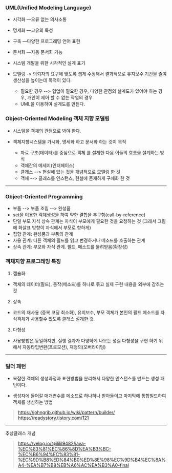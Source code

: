 
### UML(Unified Modeling Language)

- 시각화 —오류 없는 의사소통
- 명세화 —고유의 특성
- 구축 —다양한 프로그래밍 언어 표현
- 문서화 —자동 문서화 가능
- 시스템 개발을 위한 시각적인 설계 표기


- 모델링 -> 의뢰자의 요구에 맞도록 쉡게 수정해서 결과적으로 유지보수 기간을 줄여 생산성을 높이는데 목적이 있다.

  - 필요한 경우 --> 협업이 필요한 경우, 다양한 관점의 설계도가 있어야 하는 경우, 개인이 제어 할 수 없는 작업의 경우
  - UML을 이용하여 설계도를 만든다.
### Object-Oriented Modeling 객체 지향 모델링
- 시스템을 객체의 관점으로 봐야 한다.
- 객체지향시스템을 가시화, 명세화 하고 문서화 하는 것이 목적

  - 자료 구조(데이터)를 중심으로 객체 를 설계한 다음 이들의 흐름을 설계하는 방식
  - 객체간의 메세지(인터페이스)
  - 클래스 --> 현실에 있는 것을 개념적으로 모델링 한 것
  - 객체 --> 클래스를 인스턴스, 현실에 존재하게 구체화 한 것

---
### Object-Oriented Programming

- 부품 --> 부품 조립 --> 완성품
- set을 이용한 객체생성을 하여 약한 결합을 추구함(call-by-reference)
- 단일 부모 자식 상속 관계는 자식이 부모에게 필요한 것을 요청하는 것 (그래서 그림에 화살표 방향이 자식에서 부모로 향하게)
- 집합 관계: 완성품과 부품의 관계
- 사용 관계: 다른 객체의 필드를 읽고 변경하거나 메소드를 호출하는 관계
- 상속 관계: 부모와 자식 관계. 필드, 메소드를 물려받음(확장성)

### 객체지향 프로그래밍 특징

1. 캡슐화

- 객체의 데이터(필드), 동작(메소드)를 하나로 묶고 실제 구현 내용을 외부에 감추는 것
2. 상속

- 코드의 재사용 (중복 코딩 최소화), 유지보수, 부모 객체가 본인의 필드 메소드를 자식객체가 사용할수 있도록 클래스 설계한 것.
3. 다형성

- 사용방법은 동일하지만, 실행 결과가 다양하게 나오는 성질
다형성을 구현 하기 위해서 자동타입변환(프로모션), 재정의(오버라이딩)
---
### 빌더 패턴

- 복잡한 객체의 생성과정과 표현방법을 분리해서 다양한 인스턴스를 만드는 생성 패턴이다.

- 생성자에 들어갈 매개변수를 메소드로 하나하나 받아들이고 마지막에 통합빌드하여 객체를 생성하는 방법



> https://johngrib.github.io/wiki/pattern/builder/
> https://readystory.tistory.com/121 
---

추상클래스 개념
> https://velog.io/@ililil9482/java-%EC%83%81%EC%86%8D%EA%B3%BC-%EC%B6%94%EC%83%81-%EC%9D%B8%ED%84%B0%ED%8E%98%EC%9D%B4%EC%8A%A4-%EA%B7%B8%EB%A6%AC%EA%B3%A0-final